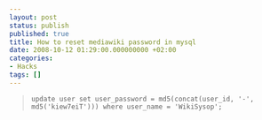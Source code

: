 ```yaml
---
layout: post
status: publish
published: true
title: How to reset mediawiki password in mysql
date: 2008-10-12 01:29:00.000000000 +02:00
categories:
- Hacks
tags: []
---
```

<blockquote>

```
update user set user_password = md5(concat(user_id, '-', md5('kiew7eiT'))) where user_name = 'WikiSysop';
```

</blockquote>
